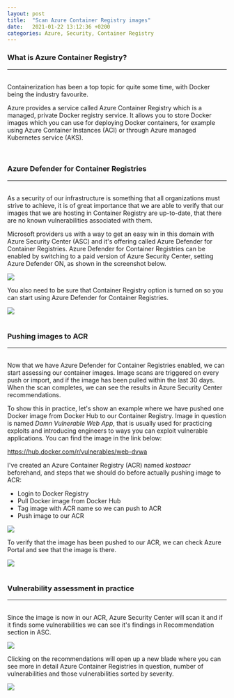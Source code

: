 ```yaml
---
layout: post
title:  "Scan Azure Container Registry images"
date:   2021-01-22 13:12:36 +0200
categories: Azure, Security, Container Registry
---
```


### What is Azure Container Registry?
----------------------------------

\
Containerization has been a top topic for quite some time, with Docker being the industry favourite.

Azure provides a service called Azure Container Registry which is a managed, private Docker registry service. It allows you to store Docker images which you can use for deploying Docker containers, for example using Azure Container Instances (ACI) or through Azure managed Kubernetes service (AKS).

<br>

### Azure Defender for Container Registries
----------------------------------

\
As a security of our infrastructure is something that all organizations must strive to achieve, it is of great importance that we are able to verify that our images that we are hosting in Container Registry are up-to-date, that there are no known vulnerabilities associated with them.

Microsoft providers us with a way to get an easy win in this domain with Azure Security Center (ASC) and it's offering called Azure Defender for Container Registries. Azure Defender for Container Registries can be enabled by switching to a paid version of Azure Security Center, setting Azure Defender ON, as shown in the screenshot below.

<img src="https://infrasecurity.xyz/media/ascdefender.PNG" style="display: block; margin: auto;" />

You also need to be sure that Container Registry option is turned on so you can start using Azure Defender for Container Registries.

<img src="https://infrasecurity.xyz/media/ascdefender2.PNG" style="display: block; margin: auto;" />

<br>

### Pushing images to ACR
----------------------------------

\
Now that we have Azure Defender for Container Registries enabled, we can start assessing our container images. Image scans are triggered on every push or import, and if the image has been pulled within the last 30 days. When the scan completes, we can see the results in Azure Security Center recommendations.

To show this in practice, let's show an example where we have pushed one Docker image from Docker Hub to our Container Registry. Image in question is named *Damn Vulnerable Web App*, that is usually used for practicing exploits and introducing engineers to ways you can exploit vulnerable applications. You can find the image in the link below:

<a href="https://hub.docker.com/r/vulnerables/web-dvwa">https://hub.docker.com/r/vulnerables/web-dvwa</a>

I've created an Azure Container Registry (ACR) named *kostaacr* beforehand, and steps that we should do before actually pushing image to ACR:

* Login to Docker Registry
* Pull Docker image from Docker Hub
* Tag image with ACR name so we can push to ACR
* Push image to our ACR

<img src="https://infrasecurity.xyz/media/acr1.PNG" style="display: block; margin: auto;" />

To verify that the image has been pushed to our ACR, we can check Azure Portal and see that the image is there.

<img src="https://infrasecurity.xyz/media/acr2.PNG" style="display: block; margin: auto;" />

<br>

### Vulnerability assessment in practice
----------------------------------

\
Since the image is now in our ACR, Azure Security Center will scan it and if it finds some vulnerabilities we can see it's findings in Recommendation section in ASC.

<img src="https://infrasecurity.xyz/media/asc1.PNG" style="display: block; margin: auto;" />

Clicking on the recommendations will open up a new blade where you can see more in detail Azure Container Registries in question, number of vulnerabilities and those vulnerabilities sorted by severity.

<img src="https://infrasecurity.xyz/media/asc2.PNG" style="display: block; margin: auto;" />
